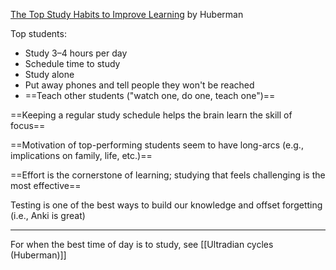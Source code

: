 [The Top Study Habits to Improve Learning](https://www.youtube.com/watch?v=1bszFX_XcbU) by Huberman

Top students:
- Study 3–4 hours per day
- Schedule time to study
- Study alone
- Put away phones and tell people they won't be reached
- ==Teach other students ("watch one, do one, teach one")==

==Keeping a regular study schedule helps the brain learn the skill of focus==

==Motivation of top-performing students seem to have long-arcs (e.g., implications on family, life, etc.)==

==Effort is the cornerstone of learning; studying that feels challenging is the most effective==

Testing is one of the best ways to build our knowledge and offset forgetting (i.e., Anki is great)

---
For when the best time of day is to study, see [[Ultradian cycles (Huberman)]]